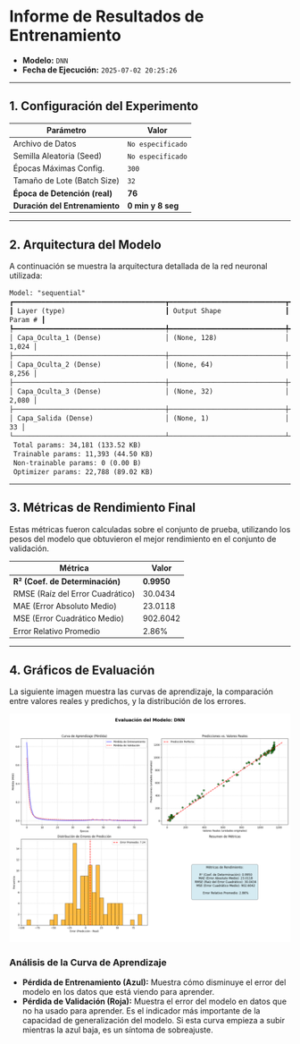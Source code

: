 
# Informe de Resultados de Entrenamiento

- **Modelo:** `DNN`
- **Fecha de Ejecución:** `2025-07-02 20:25:26`

---

## 1. Configuración del Experimento

| Parámetro | Valor |
|---|---|
| Archivo de Datos | `No especificado` |
| Semilla Aleatoria (Seed) | `No especificado` |
| Épocas Máximas Config. | `300` |
| Tamaño de Lote (Batch Size) | `32` |
| **Época de Detención (real)** | **76** |
| **Duración del Entrenamiento** | **0 min y 8 seg** |

---

## 2. Arquitectura del Modelo

A continuación se muestra la arquitectura detallada de la red neuronal utilizada:

```
Model: "sequential"
┏━━━━━━━━━━━━━━━━━━━━━━━━━━━━━━━━━━━━━━┳━━━━━━━━━━━━━━━━━━━━━━━━━━━━━┳━━━━━━━━━━━━━━━━━┓
┃ Layer (type)                         ┃ Output Shape                ┃         Param # ┃
┡━━━━━━━━━━━━━━━━━━━━━━━━━━━━━━━━━━━━━━╇━━━━━━━━━━━━━━━━━━━━━━━━━━━━━╇━━━━━━━━━━━━━━━━━┩
│ Capa_Oculta_1 (Dense)                │ (None, 128)                 │           1,024 │
├──────────────────────────────────────┼─────────────────────────────┼─────────────────┤
│ Capa_Oculta_2 (Dense)                │ (None, 64)                  │           8,256 │
├──────────────────────────────────────┼─────────────────────────────┼─────────────────┤
│ Capa_Oculta_3 (Dense)                │ (None, 32)                  │           2,080 │
├──────────────────────────────────────┼─────────────────────────────┼─────────────────┤
│ Capa_Salida (Dense)                  │ (None, 1)                   │              33 │
└──────────────────────────────────────┴─────────────────────────────┴─────────────────┘
 Total params: 34,181 (133.52 KB)
 Trainable params: 11,393 (44.50 KB)
 Non-trainable params: 0 (0.00 B)
 Optimizer params: 22,788 (89.02 KB)

```

---

## 3. Métricas de Rendimiento Final

Estas métricas fueron calculadas sobre el conjunto de prueba, utilizando los pesos del modelo que obtuvieron el mejor rendimiento en el conjunto de validación.

| Métrica | Valor |
|---|---|
| **R² (Coef. de Determinación)** | **0.9950** |
| RMSE (Raíz del Error Cuadrático) | 30.0434 |
| MAE (Error Absoluto Medio) | 23.0118 |
| MSE (Error Cuadrático Medio) | 902.6042 |
| Error Relativo Promedio | 2.86% |

---

## 4. Gráficos de Evaluación

La siguiente imagen muestra las curvas de aprendizaje, la comparación entre valores reales y predichos, y la distribución de los errores.

![Gráfico de Evaluación](evaluacion_20250702_202430.png)

### Análisis de la Curva de Aprendizaje

- **Pérdida de Entrenamiento (Azul):** Muestra cómo disminuye el error del modelo en los datos que está viendo para aprender.
- **Pérdida de Validación (Roja):** Muestra el error del modelo en datos que no ha usado para aprender. Es el indicador más importante de la capacidad de generalización del modelo. Si esta curva empieza a subir mientras la azul baja, es un síntoma de sobreajuste.

